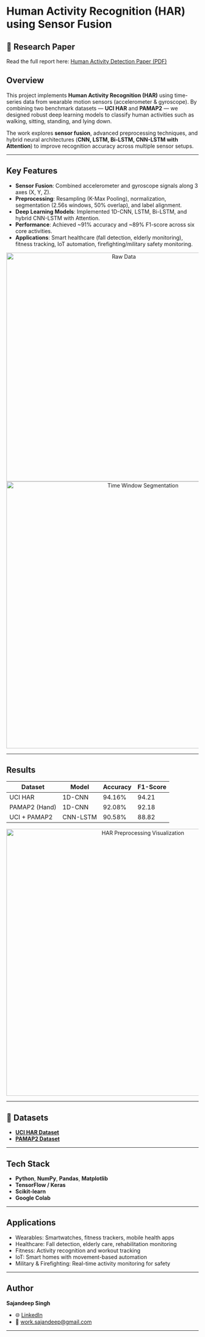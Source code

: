 # Human Activity Recognition (HAR) using Sensor Fusion  
## 📄 Research Paper
Read the full report here: [Human Activity Detection Paper (PDF)](https://drive.google.com/file/d/1fRXHi0hpfc6uKKnCijgORsrq9BZRQ7lx/view)


## Overview  
This project implements **Human Activity Recognition (HAR)** using time-series data from wearable motion sensors (accelerometer & gyroscope). By combining two benchmark datasets — **UCI HAR** and **PAMAP2** — we designed robust deep learning models to classify human activities such as walking, sitting, standing, and lying down.  

The work explores **sensor fusion**, advanced preprocessing techniques, and hybrid neural architectures (**CNN, LSTM, Bi-LSTM, CNN-LSTM with Attention**) to improve recognition accuracy across multiple sensor setups.  

---

##  Key Features  
-  **Sensor Fusion**: Combined accelerometer and gyroscope signals along 3 axes (X, Y, Z).  
-  **Preprocessing**: Resampling (K-Max Pooling), normalization, segmentation (2.56s windows, 50% overlap), and label alignment.  
-  **Deep Learning Models**: Implemented 1D-CNN, LSTM, Bi-LSTM, and hybrid CNN-LSTM with Attention.  
-  **Performance**: Achieved ~91% accuracy and ~89% F1-score across six core activities.  
-  **Applications**: Smart healthcare (fall detection, elderly monitoring), fitness tracking, IoT automation, firefighting/military safety monitoring.
<p align="center">
  <img src="https://github.com/user-attachments/assets/fb1757e5-5b76-49a9-a77d-6f26e5e15858" alt="Raw Data" width="600"/>
  <img src="https://github.com/user-attachments/assets/8ad3ac5b-854c-4cce-ac3a-c16a84acf7b0" alt="Time Window Segmentation" width="700"/>
</p>




---

##  Results  
| Dataset        | Model       | Accuracy | F1-Score |
|----------------|------------|----------|----------|
| UCI HAR       | 1D-CNN     | 94.16%   | 94.21    |
| PAMAP2 (Hand) | 1D-CNN     | 92.08%   | 92.18    |
| UCI + PAMAP2  | CNN-LSTM   | 90.58%   | 88.82    |

<p align="center">
  <img src="https://github.com/user-attachments/assets/aaaaab0d-fd74-4448-9d69-3b133b98ec1d" alt="HAR Preprocessing Visualization" width="700"/>
</p>



---

## 📂 Datasets  
- **[UCI HAR Dataset](https://archive.ics.uci.edu/dataset/240/human+activity+recognition+using+smartphones)**  
- **[PAMAP2 Dataset](https://archive.ics.uci.edu/dataset/231/pamap2+physical+activity+monitoring)**  

---

##  Tech Stack  
- **Python**, **NumPy**, **Pandas**, **Matplotlib**  
- **TensorFlow / Keras**  
- **Scikit-learn**  
- **Google Colab**  

---

##  Applications  
-  Wearables: Smartwatches, fitness trackers, mobile health apps  
-  Healthcare: Fall detection, elderly care, rehabilitation monitoring  
-  Fitness: Activity recognition and workout tracking  
-  IoT: Smart homes with movement-based automation  
-  Military & Firefighting: Real-time activity monitoring for safety  

---

##  Author  
**Sajandeep Singh**  
- 🌐 [LinkedIn](www.linkedin.com/in/sajandeep9812)  
- 📧 work.sajandeep@gmail.com  

---


